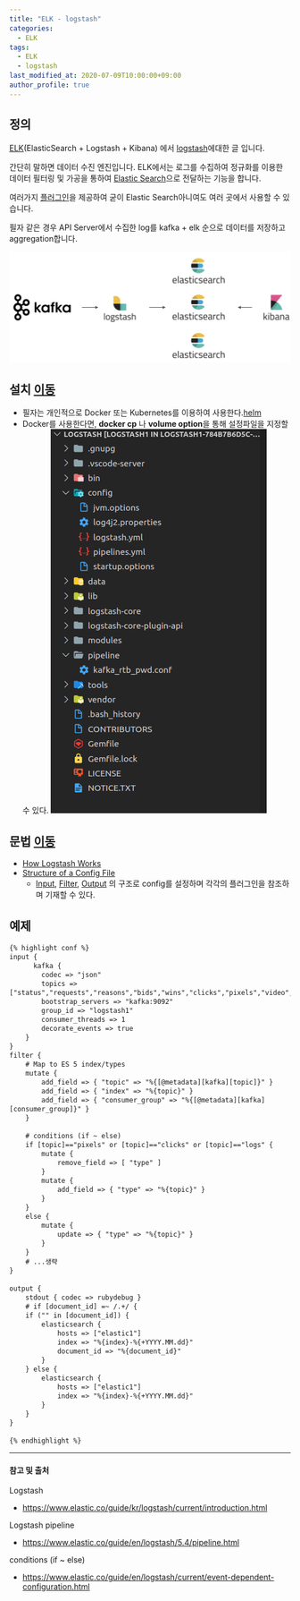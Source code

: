 ```yaml
---
title: "ELK - logstash"
categories: 
  - ELK
tags:
  - ELK
  - logstash
last_modified_at: 2020-07-09T10:00:00+09:00
author_profile: true
---
```


## 정의

[ELK](https://www.elastic.co/kr/what-is/elk-stack)(ElasticSearch + Logstash + Kibana) 에서 [logstash](https://www.elastic.co/guide/kr/logstash/current/getting-started-with-logstash.html)에대한 글 입니다. 

간단히 말하면 데이터 수진 엔진입니다. ELK에서는 로그를 수집하여 정규화를 이용한 데이터 필터링 및 가공을 통하여 [Elastic Search](https://www.elastic.co/kr/what-is/elasticsearch)으로 전달하는 기능을 합니다.

여러가지 [플러그인](https://www.elastic.co/guide/en/logstash/5.4/output-plugins.html)을 제공하여 굳이 Elastic Search아니여도 여러 곳에서 사용할 수 있습니다.

필자 같은 경우 API Server에서 수집한 log를 kafka + elk 순으로 데이터를 저장하고 aggregation합니다.

![1](/assets/img/posts/ELK/logstash/1.png)

## 설치 [이동](https://www.elastic.co/guide/en/logstash/current/installing-logstash.html)

- 필자는 개인적으로 Docker 또는 Kubernetes를 이용하여 사용한다.[helm](https://hub.helm.sh/charts/elastic/logstash)
- Docker를 사용한다면, **docker cp** 나 **volume option**을 통해 설정파일을 지정할 수 있다.
  ![2](/assets/img/posts/ELK/logstash/2.png)

## 문법 [이동](https://www.elastic.co/guide/en/logstash/5.4/configuration-file-structure.html)

- [How Logstash Works](https://www.elastic.co/guide/en/logstash/5.4/pipeline.html#pipeline)
- [Structure of a Config File](https://www.elastic.co/guide/en/logstash/5.4/configuration-file-structure.html)
  - [Input](https://www.elastic.co/guide/en/logstash/5.4/input-plugins.html),
    [Filter](https://www.elastic.co/guide/en/logstash/5.4/filter-plugins.html), 
    [Output](https://www.elastic.co/guide/en/logstash/5.4/output-plugins.html) 의 구조로 config를 설정하며 각각의 플러그인을 참조하며 기재할 수 있다. 

## 예제 

    {% highlight conf %}
    input {
          kafka {
            codec => "json"
            topics => ["status","requests","reasons","bids","wins","clicks","pixels","video","postbackevents","logs"]
            bootstrap_servers => "kafka:9092"
            group_id => "logstash1"
            consumer_threads => 1
            decorate_events => true
        }
    }
    filter {
        # Map to ES 5 index/types 
        mutate {
            add_field => { "topic" => "%{[@metadata][kafka][topic]}" }
            add_field => { "index" => "%{topic}" }
            add_field => { "consumer_group" => "%{[@metadata][kafka][consumer_group]}" }
        }

        # conditions (if ~ else)
        if [topic]=="pixels" or [topic]=="clicks" or [topic]=="logs" {
            mutate {
                remove_field => [ "type" ]
            }
            mutate {
                add_field => { "type" => "%{topic}" }
            }
        }
        else {
            mutate {
                update => { "type" => "%{topic}" }
            }
        }
        # ...생략
    }
    
    output {
        stdout { codec => rubydebug }
        # if [document_id] =~ /.+/ {
        if ("" in [document_id]) {
            elasticsearch {
                hosts => ["elastic1"]
                index => "%{index}-%{+YYYY.MM.dd}"
                document_id => "%{document_id}"
            }
        } else {
            elasticsearch {
                hosts => ["elastic1"]
                index => "%{index}-%{+YYYY.MM.dd}"
            }
        }
    }

    {% endhighlight %}

---
#### 참고 및 출처

Logstash

- https://www.elastic.co/guide/kr/logstash/current/introduction.html

Logstash pipeline
- https://www.elastic.co/guide/en/logstash/5.4/pipeline.html

conditions (if ~ else)
- https://www.elastic.co/guide/en/logstash/current/event-dependent-configuration.html